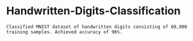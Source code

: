 # Handwritten-Digits-Classification
	Classified MNIST dataset of handwritten digits consisting of 60,000 training samples. Achieved accuracy of 96%. 
